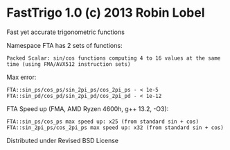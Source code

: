 FastTrigo 1.0 (c) 2013 Robin Lobel
=========
Fast yet accurate trigonometric functions

Namespace FTA has 2 sets of functions:

    Packed Scalar: sin/cos functions computing 4 to 16 values at the same time (using FMA/AVX512 instruction sets)
  

Max error:

    FTA::sin_ps/cos_ps/sin_2pi_ps/cos_2pi_ps - < 1e-5
    FTA::sin_pd/cos_pd/sin_2pi_pd/cos_2pi_pd - < 1e-12

FTA Speed up (FMA, AMD Ryzen 4600h, g++ 13.2, -O3):

    FTA::sin_ps/cos_ps max speed up: x25 (from standard sin + cos)
    FTA::sin_2pi_ps/cos_2pi_ps max speed up: x32 (from standard sin + cos)

Distributed under Revised BSD License
